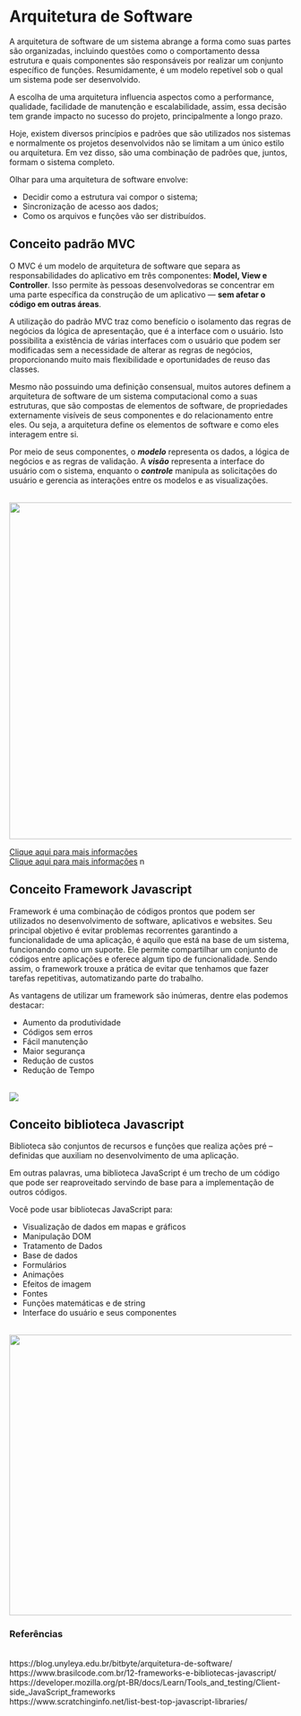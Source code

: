 #  Arquitetura de Software


A arquitetura de software de um sistema abrange a forma como suas partes são organizadas, incluindo questões como o comportamento dessa estrutura e quais componentes são responsáveis por realizar um conjunto específico de funções. Resumidamente, é um modelo repetível sob o qual um sistema pode ser desenvolvido.

A escolha de uma arquitetura influencia aspectos como a performance, qualidade, facilidade de manutenção e escalabilidade, assim, essa decisão tem grande impacto no sucesso do projeto, principalmente a longo prazo.

Hoje, existem diversos princípios e padrões que são utilizados nos sistemas e normalmente os projetos desenvolvidos não se limitam a um único estilo ou arquitetura. Em vez disso, são uma combinação de padrões que, juntos, formam o sistema completo.

Olhar para uma arquitetura de software envolve:

- Decidir como a estrutura vai compor o sistema;
- Sincronização de acesso aos dados;
- Como os arquivos e funções vão ser distribuídos.


## Conceito padrão MVC 

O MVC é um modelo de arquitetura de software que separa as responsabilidades do aplicativo em três componentes: **Model, View e Controller**. Isso permite às pessoas desenvolvedoras se concentrar em uma parte específica da construção de um aplicativo — **sem afetar o código em outras áreas**. 

A utilização do padrão MVC traz como benefício o isolamento das regras de negócios da lógica de apresentação, que é a interface com o usuário. Isto possibilita a existência de várias interfaces com o usuário que podem ser modificadas sem a necessidade de alterar as regras de negócios, proporcionando muito mais flexibilidade e oportunidades de reuso das classes.

Mesmo não possuindo uma definição consensual, muitos autores definem a arquitetura de software de um sistema computacional como a suas estruturas, que são compostas de elementos de software, de propriedades externamente visíveis de seus componentes e do relacionamento entre eles. Ou seja, a arquitetura define os elementos de software e como eles interagem entre si.

Por meio de seus componentes, o ___modelo___ representa os dados, a lógica de negócios e as regras de validação. A ___visão___ representa a interface do usuário com o sistema, enquanto o ___controle___ manipula as solicitações do usuário e gerencia as interações entre os modelos e as visualizações.

<br/>
<img src= "https://www.interviewbit.com/blog/wp-content/uploads/2022/05/Working-of-MVC-768x514.png" height = "600" width= "1800"/>

[Clique aqui para mais informações](https://www.devmedia.com.br/introducao-ao-padrao-mvc/29308)
 <br/>
[Clique aqui para mais informações](https://blog.cod3r.com.br/entenda-o-padrao-de-arquitetura-mvc/)
n <br/>

## Conceito Framework Javascript

Framework é uma combinação de códigos prontos que podem ser utilizados no desenvolvimento de software, aplicativos e websites. Seu principal objetivo é evitar problemas recorrentes garantindo a funcionalidade de uma aplicação, é aquilo que está na base de um sistema, funcionando como um suporte. Ele permite compartilhar um conjunto de códigos entre aplicações e oferece algum tipo de funcionalidade. Sendo assim, o framework trouxe a prática de evitar que tenhamos que fazer tarefas repetitivas, automatizando parte do trabalho.

As vantagens de utilizar um framework são inúmeras, dentre elas podemos destacar:

- Aumento da produtividade
- Códigos sem erros
- Fácil manutenção
- Maior segurança
- Redução de custos
- Redução de Tempo
<br/>
<img src= "https://www.simform.com/wp-content/uploads/2022/02/javascript-frontend-framework-banner.png"/>
<br/>

## Conceito biblioteca Javascript

Biblioteca são conjuntos de recursos e funções que realiza ações pré – definidas que auxiliam no desenvolvimento de uma aplicação.

Em outras palavras, uma biblioteca JavaScript é um trecho de um código que pode ser reaproveitado servindo de base para a implementação de outros códigos.

Você pode usar bibliotecas JavaScript para:

- Visualização de dados em mapas e gráficos
- Manipulação DOM
- Tratamento de Dados
- Base de dados
- Formulários
- Animações
- Efeitos de imagem
- Fontes
- Funções matemáticas e de string
- Interface do usuário e seus componentes
<br/>
<img src= "https://www.spaceo.ca/wp-content/uploads/2022/01/front-end-libraries.jpg" height="500" width= "1800"/>
<br/>

### Referências
<br/>
https://blog.unyleya.edu.br/bitbyte/arquitetura-de-software/ <br/>
https://www.brasilcode.com.br/12-frameworks-e-bibliotecas-javascript/ <br/>
https://developer.mozilla.org/pt-BR/docs/Learn/Tools_and_testing/Client-side_JavaScript_frameworks <br/>
https://www.scratchinginfo.net/list-best-top-javascript-libraries/ <br/>
